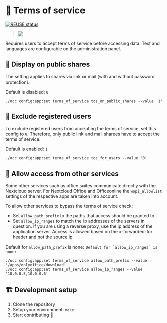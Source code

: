 <!--
 - SPDX-FileCopyrightText: 2018 Nextcloud GmbH and Nextcloud contributors
 - SPDX-License-Identifier: AGPL-3.0-or-later
-->
# 📜 Terms of service

[![REUSE status](https://api.reuse.software/badge/github.com/nextcloud/terms_of_service)](https://api.reuse.software/info/github.com/nextcloud/terms_of_service)

> ![](https://raw.githubusercontent.com/nextcloud/terms_of_service/master/docs/popup-dialog.png)

Requires users to accept terms of service before accessing data. Text and languages are configurable on the administration panel.

## 🔗 Display on public shares

The setting applies to shares via link or mail (with and without password protection).

Default is disabled: `0`
```
./occ config:app:set terms_of_service tos_on_public_shares --value '1'
```
## 👤 Exclude registered users

To exclude registered users from accepting the terms of service, set this config to `0`.
Therefore, only public link and mail sharees have to accept the terms of service.

Default is enabled: `1`
```
./occ config:app:set terms_of_service tos_for_users --value '0'
```

## 🔌 Allow access from other services

Some other services such as office suites communicate directly with the Nextcloud server.
For Nextcloud Office and Officeonline the `wopi_allowlist` settings of the respective apps are taken into account.

To allow other services to bypass the terms of service check:
* Set `allow_path_prefix` to the paths that access should be granted to.
* Set `allow_ip_ranges` to match the ip addresses of the servers in question.
  If you are using a reverse proxy, use the ip address of the application server.
  Access is allowed based on the x-forwarded-for header and not the source ip.

Default for `allow_path_prefix` is none: ``
Default for `allow_ip_ranges` is none: ``

```
./occ config:app:set terms_of_service allow_path_prefix --value '/apps/onlyoffice/download'
./occ config:app:set terms_of_service allow_ip_ranges --value '10.0.0.5,10.0.0.6'
```

## 🏗️ Development setup

1. Clone the repository
2. Setup your environment: `make`
3. Start contributing 🎉
